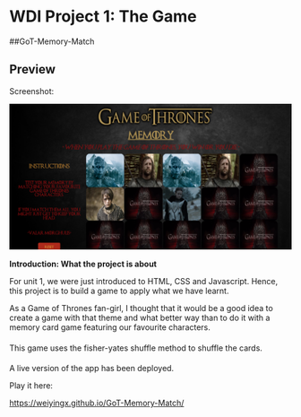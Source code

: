 # WDI Project 1: The Game
##GoT-Memory-Match


## Preview

Screenshot:

![alt text](/images/gotflip.png?raw=true "Preview 1")

**Introduction: What the project is about**

For unit 1, we were just introduced to HTML, CSS and Javascript. Hence, this project is to build a game to apply what we have learnt.

As a Game of Thrones fan-girl, I thought that it would be a good idea to create a game with that theme and what better way than to do it with a memory card game featuring our favourite characters.

####

This game uses the fisher-yates shuffle method to shuffle the cards. 


####

A live version of the app has been deployed.

Play it here:

https://weiyingx.github.io/GoT-Memory-Match/
